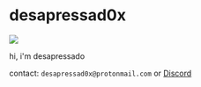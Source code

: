 # desapressad0x

![](https://komarev.com/ghpvc/?username=Desapressad0x)

hi,
i'm desapressado

contact: `desapressad0x@protonmail.com` or [Discord](https://discordapp.com/users/646783301020942337)
